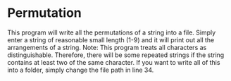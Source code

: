 # Permutation

This program will write all the permutations of a string into a file. Simply enter a string of reasonable small length (1-9) and it will print out all the arrangements of a string. Note: This program treats all characters as distinguishable. Therefore, there will be some repeated strings if the string contains at least two of the same character. If you want to write all of this into a folder, simply change the file path in line 34. 
